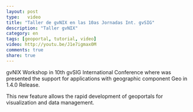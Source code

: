 ```yaml
---
layout: post
type:	video
title: "Taller de gvNIX en las 10as Jornadas Int. gvSIG"
description: "Taller gvNIX"
category: en
tags: [geoportal, tutorial, video]
video: http://youtu.be/J1e7igmax0M
comments: true
share: true
---
```


gvNIX Workshop in 10th gvSIG International Conference where was presented the
support for applications with geographic component Geo in 1.4.0 Release.

This new feature allows the rapid development of geoportals
for visualization and data management.
